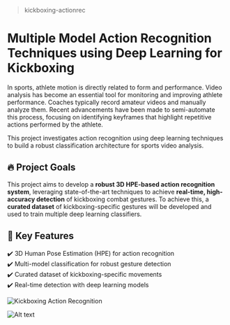 > kickboxing-actionrec

# Multiple Model Action Recognition Techniques using Deep Learning for Kickboxing

In sports, athlete motion is directly related to form and performance. Video analysis has become an essential tool for monitoring and improving athlete performance. Coaches typically record amateur videos and manually analyze them. Recent advancements have been made to semi-automate this process, focusing on identifying keyframes that highlight repetitive actions performed by the athlete.  

This project investigates action recognition using deep learning techniques to build a robust classification architecture for sports video analysis.  

## 🔥 Project Goals  
This project aims to develop a **robust 3D HPE-based action recognition system**, leveraging state-of-the-art techniques to achieve **real-time, high-accuracy detection** of kickboxing combat gestures. To achieve this, a **curated dataset** of kickboxing-specific gestures will be developed and used to train multiple deep learning classifiers.  

## 🚀 Key Features  
✔️ 3D Human Pose Estimation (HPE) for action recognition  
✔️ Multi-model classification for robust gesture detection  
✔️ Curated dataset of kickboxing-specific movements  
✔️ Real-time detection with deep learning models  

![Kickboxing Action Recognition](https://raw.githubusercontent.com/your-username/your-repo/main/image-name.png)  


![Alt text](https://media3.giphy.com/media/v1.Y2lkPTc5MGI3NjExMGF5bHAzNGU1Z2xzZzl2ZjEzc2ptdGt5Z2Vubmoxa2l2MXZtdWtyMSZlcD12MV9pbnRlcm5hbF9naWZfYnlfaWQmY3Q9Zw/XI80HPtqYRJrftLm9M/giphy.gif)
